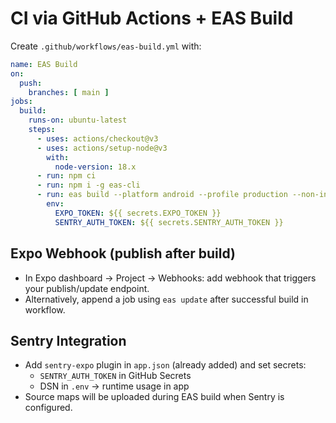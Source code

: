 # CI via GitHub Actions + EAS Build

Create `.github/workflows/eas-build.yml` with:

```yaml
name: EAS Build
on:
  push:
    branches: [ main ]
jobs:
  build:
    runs-on: ubuntu-latest
    steps:
      - uses: actions/checkout@v3
      - uses: actions/setup-node@v3
        with:
          node-version: 18.x
      - run: npm ci
      - run: npm i -g eas-cli
      - run: eas build --platform android --profile production --non-interactive
        env:
          EXPO_TOKEN: ${{ secrets.EXPO_TOKEN }}
          SENTRY_AUTH_TOKEN: ${{ secrets.SENTRY_AUTH_TOKEN }}
```

## Expo Webhook (publish after build)
- In Expo dashboard → Project → Webhooks: add webhook that triggers your publish/update endpoint.
- Alternatively, append a job using `eas update` after successful build in workflow.

## Sentry Integration
- Add `sentry-expo` plugin in `app.json` (already added) and set secrets:
  - `SENTRY_AUTH_TOKEN` in GitHub Secrets
  - DSN in `.env` -> runtime usage in app
- Source maps will be uploaded during EAS build when Sentry is configured.